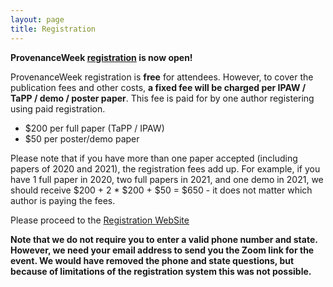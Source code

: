 ```yaml
---
layout: page
title: Registration
---
```


**ProvenanceWeek [registration](https://ecom.uncc.edu/C21561_ustores/web/store_main.jsp?STOREID=247&SINGLESTORE=true) is now open!**

ProvenanceWeek registration is **free** for attendees. However, to cover the publication fees and other costs, **a fixed fee will be charged per IPAW / TaPP / demo / poster paper**. This fee is paid for by one author registering using paid registration.

- $200 per full paper (TaPP / IPAW)
- $50 per poster/demo paper

Please note that if you have more than one paper accepted (including papers of 2020 and 2021), the registration fees add up. For example,    if you have 1 full paper in 2020, two full papers in 2021, and one demo in 2021, we should receive $200 + 2 * $200 + $50 = $650 - it
does not matter which author is paying the fees.

Please proceed to the [Registration WebSite](https://ecom.uncc.edu/C21561_ustores/web/store_main.jsp?STOREID=247&SINGLESTORE=true)

**Note that we do not require you to enter a valid phone number and state. However, we need your email address to send you the Zoom link for the event. We would have removed the phone and state questions, but because of limitations of the registration system this was not possible.**
